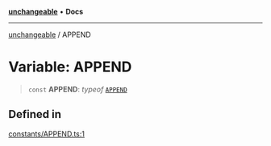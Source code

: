 [**unchangeable**](../README.md) • **Docs**

***

[unchangeable](../README.md) / APPEND

# Variable: APPEND

> `const` **APPEND**: *typeof* [`APPEND`](APPEND.md)

## Defined in

[constants/APPEND.ts:1](https://github.com/nevoland/unchangeable/blob/7e2e0733662cd884e038e5bf65b215f911ac6852/lib/constants/APPEND.ts#L1)
